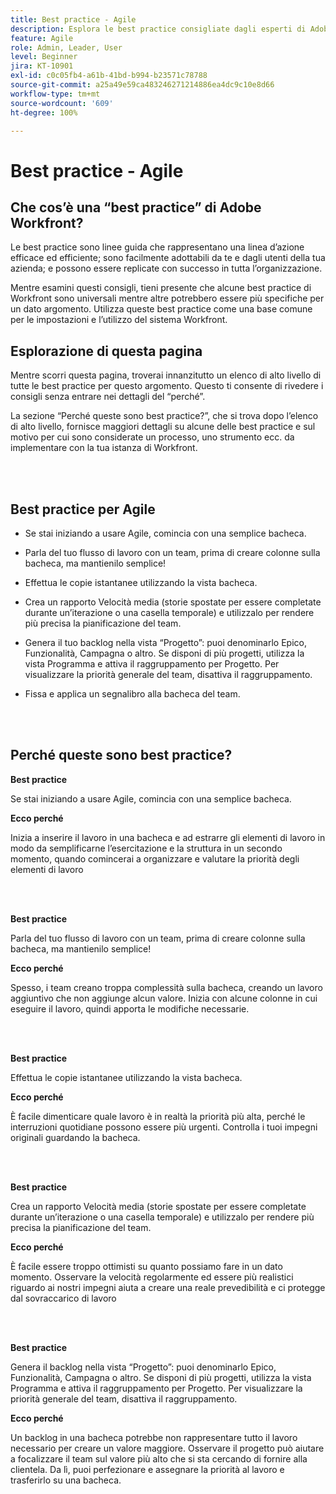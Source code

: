 ```yaml
---
title: Best practice - Agile
description: Esplora le best practice consigliate dagli esperti di Adobe Workfront su Agile.
feature: Agile
role: Admin, Leader, User
level: Beginner
jira: KT-10901
exl-id: c0c05fb4-a61b-41bd-b994-b23571c78788
source-git-commit: a25a49e59ca483246271214886ea4dc9c10e8d66
workflow-type: tm+mt
source-wordcount: '609'
ht-degree: 100%

---
```


# Best practice - Agile

## Che cos’è una “best practice” di Adobe Workfront?

Le best practice sono linee guida che rappresentano una linea d’azione efficace ed efficiente; sono facilmente adottabili da te e dagli utenti della tua azienda; e possono essere replicate con successo in tutta l’organizzazione.

Mentre esamini questi consigli, tieni presente che alcune best practice di Workfront sono universali mentre altre potrebbero essere più specifiche per un dato argomento. Utilizza queste best practice come una base comune per le impostazioni e l’utilizzo del sistema Workfront.

## Esplorazione di questa pagina

Mentre scorri questa pagina, troverai innanzitutto un elenco di alto livello di tutte le best practice per questo argomento. Questo ti consente di rivedere i consigli senza entrare nei dettagli del “perché”.

La sezione “Perché queste sono best practice?”, che si trova dopo l’elenco di alto livello, fornisce maggiori dettagli su alcune delle best practice e sul motivo per cui sono considerate un processo, uno strumento ecc. da implementare con la tua istanza di Workfront.

</br>
</br>

## Best practice per Agile

* Se stai iniziando a usare Agile, comincia con una semplice bacheca.

* Parla del tuo flusso di lavoro con un team, prima di creare colonne sulla bacheca, ma mantienilo semplice!
* Effettua le copie istantanee utilizzando la vista bacheca.

* Crea un rapporto Velocità media (storie spostate per essere completate durante un’iterazione o una casella temporale) e utilizzalo per rendere più precisa la pianificazione del team.

* Genera il tuo backlog nella vista “Progetto”: puoi denominarlo Epico, Funzionalità, Campagna o altro. Se disponi di più progetti, utilizza la vista Programma e attiva il raggruppamento per Progetto. Per visualizzare la priorità generale del team, disattiva il raggruppamento.

* Fissa e applica un segnalibro alla bacheca del team.

</br>
</br>

## Perché queste sono best practice?

**Best practice**

Se stai iniziando a usare Agile, comincia con una semplice bacheca.

**Ecco perché**

Inizia a inserire il lavoro in una bacheca e ad estrarre gli elementi di lavoro in modo da semplificarne l’esercitazione e la struttura in un secondo momento, quando comincerai a organizzare e valutare la priorità degli elementi di lavoro

</br>
</br>


**Best practice**

Parla del tuo flusso di lavoro con un team, prima di creare colonne sulla bacheca, ma mantienilo semplice!


**Ecco perché**

Spesso, i team creano troppa complessità sulla bacheca, creando un lavoro aggiuntivo che non aggiunge alcun valore. Inizia con alcune colonne in cui eseguire il lavoro, quindi apporta le modifiche necessarie.

</br>
</br>

**Best practice**

Effettua le copie istantanee utilizzando la vista bacheca.

**Ecco perché**

È facile dimenticare quale lavoro è in realtà la priorità più alta, perché le interruzioni quotidiane possono essere più urgenti. Controlla i tuoi impegni originali guardando la bacheca.

</br>
</br>

**Best practice**

Crea un rapporto Velocità media (storie spostate per essere completate durante un’iterazione o una casella temporale) e utilizzalo per rendere più precisa la pianificazione del team.

**Ecco perché**

È facile essere troppo ottimisti su quanto possiamo fare in un dato momento. Osservare la velocità regolarmente ed essere più realistici riguardo ai nostri impegni aiuta a creare una reale prevedibilità e ci protegge dal sovraccarico di lavoro

</br>
</br>

**Best practice**

Genera il backlog nella vista “Progetto”: puoi denominarlo Epico, Funzionalità, Campagna o altro. Se disponi di più progetti, utilizza la vista Programma e attiva il raggruppamento per Progetto. Per visualizzare la priorità generale del team, disattiva il raggruppamento.

**Ecco perché**

Un backlog in una bacheca potrebbe non rappresentare tutto il lavoro necessario per creare un valore maggiore. Osservare il progetto può aiutare a focalizzare il team sul valore più alto che si sta cercando di fornire alla clientela. Da lì, puoi perfezionare e assegnare la priorità al lavoro e trasferirlo su una bacheca.
